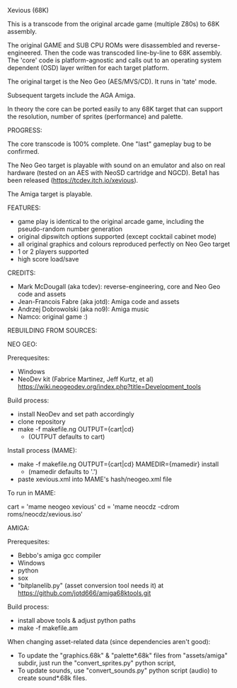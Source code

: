 Xevious (68K)

This is a transcode from the original arcade game (multiple Z80s) to 68K assembly.

The original GAME and SUB CPU ROMs were disassembled and reverse-engineered. Then the code was transcoded line-by-line to 68K assembly. The 'core' code is platform-agnostic and calls out to an operating system dependent (OSD) layer written for each target platform.

The original target is the Neo Geo (AES/MVS/CD). It runs in 'tate' mode.

Subsequent targets include the AGA Amiga.

In theory the core can be ported easily to any 68K target that can support the resolution, number of sprites (performance) and palette.

PROGRESS:

The core transcode is 100% complete. One "last" gameplay bug to be confirmed.

The Neo Geo target is playable with sound on an emulator and also on real hardware (tested on an AES with NeoSD cartridge and NGCD). Beta1 has been released (https://tcdev.itch.io/xevious).

The Amiga target is playable.

FEATURES:

- game play is identical to the original arcade game, including the pseudo-random
  number generation
- original dipswitch options supported (except cocktail cabinet mode)
- all original graphics and colours reproduced perfectly on Neo Geo target
- 1 or 2 players supported
- high score load/save

CREDITS:

- Mark McDougall (aka tcdev): reverse-engineering, core and Neo Geo code and assets
- Jean-Francois Fabre (aka jotd): Amiga code and assets
- Andrzej Dobrowolski (aka no9): Amiga music
- Namco: original game :)

REBUILDING FROM SOURCES:

NEO GEO:

Prerequesites:

- Windows
- NeoDev kit (Fabrice Martinez, Jeff Kurtz, et al)  
  https://wiki.neogeodev.org/index.php?title=Development_tools

Build process:

- install NeoDev and set path accordingly
- clone repository
- make -f makefile.ng OUTPUT={cart|cd}
  - (OUTPUT defaults to cart)
  
Install process (MAME):

- make -f makefile.ng OUTPUT={cart|cd} MAMEDIR={mamedir} install
  - (mamedir defaults to '.')
- paste xevious.xml into MAME's hash/neogeo.xml file

To run in MAME:

cart = 'mame neogeo xevious'
  cd = 'mame neocdz -cdrom roms/neocdz/xevious.iso'
  
AMIGA:

Prerequesites:

- Bebbo's amiga gcc compiler
- Windows
- python
- sox
- "bitplanelib.py" (asset conversion tool needs it) at https://github.com/jotd666/amiga68ktools.git

Build process:

- install above tools & adjust python paths
- make -f makefile.am

When changing asset-related data (since dependencies aren't good):

- To update the "graphics.68k" & "palette*.68k" files from "assets/amiga" subdir, 
  just run the "convert_sprites.py" python script, 
- To update sounds, use "convert_sounds.py"
  python script (audio) to create sound*.68k files.

